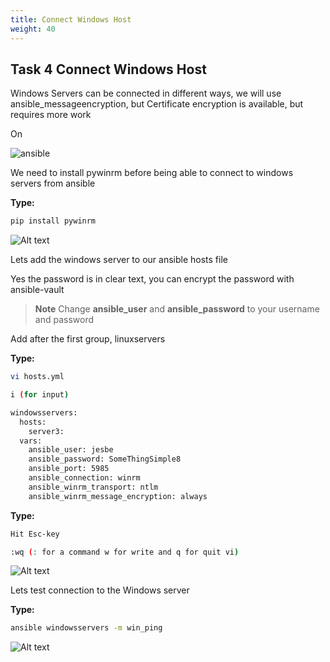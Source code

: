 ```yaml
---
title: Connect Windows Host
weight: 40
---
```


## Task 4 Connect Windows Host

Windows Servers can be connected in different ways, we will use ansible_messageencryption, but Certificate encryption is available, but requires more work

On

![ansible](/images/ansible.png)

We need to install pywinrm before being able to connect to windows servers from ansible

__Type:__

```bash
pip install pywinrm
```

![Alt text](images/019_install_pywinrm.png?raw=true "enable winRm")

Lets add the windows server to our ansible hosts file

Yes the password is in clear text, you can encrypt the password with ansible-vault

> **Note**
> Change __ansible_user__ and __ansible_password__ to your username and password

Add after the first group, linuxservers

__Type:__

```bash
vi hosts.yml

i (for input)

windowsservers:
  hosts:
    server3:
  vars:
    ansible_user: jesbe
    ansible_password: SomeThingSimple8
    ansible_port: 5985
    ansible_connection: winrm
    ansible_winrm_transport: ntlm
    ansible_winrm_message_encryption: always
```

__Type:__

```bash
Hit Esc-key

:wq (: for a command w for write and q for quit vi)
```

![Alt text](images/020_winrm_hostsfile.png?raw=true "hosts file winRm")

Lets test connection to the Windows server

__Type:__

```bash
ansible windowsservers -m win_ping
```

![Alt text](images/021_ansible_win_ping.png?raw=true "win_ping")
